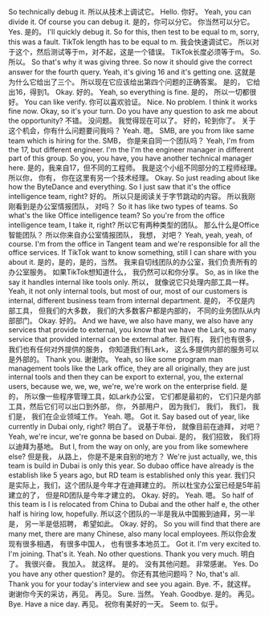 So technically debug it. 
所以从技术上调试它。
Hello. 
你好。
Yeah, you can divide it. Of course you can debug it. 
是的，你可以分它。 你当然可以分它。
Yes. 
是的。
I'll quickly debug it. So for this, then test to be equal to m, sorry, this was a fault. TikTok length has to be equal to m. 
我会快速调试它。 所以对于这个，然后测试等于m，对不起，这是一个错误。 TikTok长度必须等于m。
So. 
所以。
So that's why it was giving three. So now it should give the correct answer for the fourth query. Yeah, it's giving 16 and it's getting one. 
这就是为什么它给出了三个。 所以现在它应该给出第四个问题的正确答案。 是的， 它给出16，得到1。
Okay. 
好的。
Yeah, so everything is fine. 
是的， 所以一切都很好。
You can like verify. 
你可以喜欢验证。
Nice. No problem. I think it works fine now. Okay, so it's your turn. Do you have any question to ask me about the opportunity? 
不错。 没问题。 我觉得现在可以了。 好的，轮到你了。 关于这个机会，你有什么问题要问我吗？
Yeah. 
嗯。
SMB, are you from like same team which is hiring for the. 
SMB， 你是来自同一个团队吗？
Yeah, I'm from the 17, but different engineer. I'm the I'm the engineer manager in different part of this group. So you, you have, you have another technical manager here. 
是的，我来自17，但不同的工程师。 我是这个小组不同部分的工程师经理。 所以你， 你有， 你在这里有另一个技术经理。
Okay. So just reading about like how the ByteDance and everything. So I just saw that it's the office intelligence team, right? 
好的。 所以只是阅读关于字节跳动的内容。 所以我刚刚看到是办公室情报团队， 对吗？
So it has like two types of teams. So what's the like Office intelligence team? So you're from the office intelligence team, I take it, right? 
所以它有两种类型的团队。 那么什么是Office智能团队？ 所以你来自办公室情报团队， 我想， 对吧？
Yeah, yeah, yeah, of course. I'm from the office in Tangent team and we're responsible for all the office services. If TikTok want to know something, still I can share with you about it. 
是的，是的，是的，当然。 我来自切线团队的办公室，我们负责所有的办公室服务。 如果TikTok想知道什么， 我仍然可以和你分享。
So, as in like the say it handles internal like tools only. 
所以， 就像说它只处理内部工具一样。
Yeah, it not only internal tools, but most of our, most of our customers is internal, different business team from internal department. 
是的， 不仅是内部工具， 但我们的大多数， 我们的大多数客户都是内部的， 不同的业务团队从内部部门。
Okay. 
好的。
And we have, we also have many, we also have any services that provide to external, you know that we have the Lark, so many service that provided internal can be external after. 
我们有， 我们也有很多， 我们也有任何对外提供的服务， 你知道我们有Lark， 这么多提供内部的服务可以是外部的。
Thank you. 
谢谢你。
Yeah, so like some program man management tools like the Lark office, they are all originally, they are just internal tools and then they can be export to external, you, the external users, because we, we, we, we're, we're work on the enterprise field. 
是的， 所以像一些程序管理工具，如Lark办公室， 它们都是最初的， 它们只是内部工具，然后它们可以出口到外部， 你， 外部用户， 因为我们， 我们， 我们， 我们是， 我们在企业领域工作。
Yeah. 
嗯。
Got it. Say based out of year, like currently in Dubai only, right? 
明白了。 说基于年份， 就像目前在迪拜， 对吧？
Yeah, we're incur, we're gonna be based on Dubai. 
是的， 我们招致， 我们将以迪拜为基地。
But I, from the way on only, are you from like somewhere else? 
但是我， 从路上， 你是不是来自别的地方？
We're just actually, we, this team is build in Dubai is only this year. So dubao office have already is the establish like 5 years ago, but RD team is established only this year. 
我们只是实际上，我们，这个团队是今年才在迪拜建立的。 所以杜宝办公室已经是5年前建立的了， 但是RD团队是今年才建立的。
Okay. 
好的。
Yeah. 
嗯。
So half of this team is I is relocated from China to Dubai and the other half e, the other half is hiring low, hopefully. 
所以这个团队的一半是我从中国搬到迪拜，另一半是， 另一半是低招聘， 希望如此。
Okay. 
好的。
So you will find that there are many met, there are many Chinese, also many local employees. 
所以你会发现有很多相遇， 有很多中国人， 也有很多本地员工。
Got it. I'm very excited to. I'm joining. That's it. Yeah. No other questions. Thank you very much. 
明白了。 我很兴奋。 我加入。 就这样。 是的。 没有其他问题。 非常感谢。
Yes. Do you have any other question? 
是的。 你还有其他问题吗？
No, that's all. Thank you for your today's interview and see you again. Bye. 
不，就这样。 谢谢你今天的采访，再见。 再见。
Sure. 
当然。
Yeah. Goodbye. 
是的。 再见。
Bye. Have a nice day. 
再见。 祝你有美好的一天。
Seem to. 
似乎。